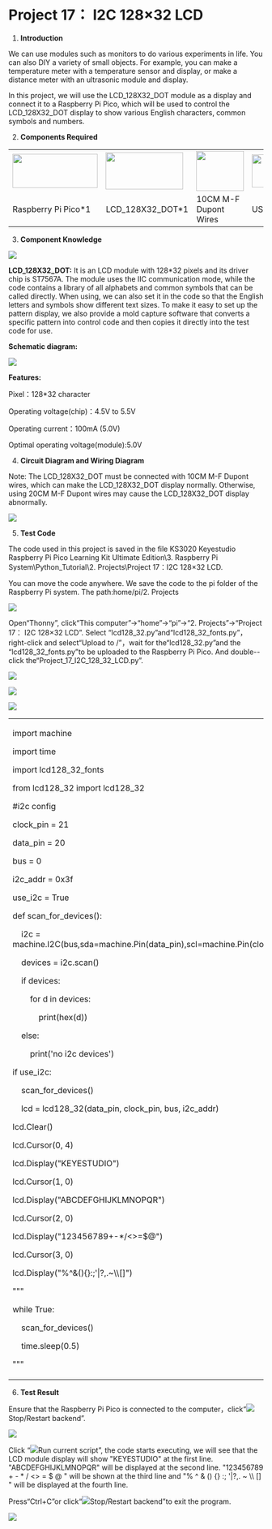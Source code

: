 # Project 17： I2C 128×32 LCD

1.  **Introduction**
    
We can use modules such as monitors to do various experiments in life. You can also DIY a variety of small objects. For example, you can make a temperature meter with a temperature sensor and display, or make a distance meter with an ultrasonic module and display.
    
In this project, we will use the LCD\_128X32\_DOT module as a display and connect it to a Raspberry Pi Pico, which will be used to control the LCD\_128X32\_DOT display to show various English characters, common symbols and numbers.
    
2.  **Components Required**

<table>
<tbody>
<tr class="odd">
<td><img src="https://raw.githubusercontent.com/keyestudio/KS3020-KS3020F-Keyestudio-Raspberry-Pi-Pico-Ultimate-Starter-Kit-Raspberry-Pi/master/media/b1265f71184b5d144248ea3e847a18c9.jpeg" style="width:1.75486in;height:0.69861in" /></td>
<td><img src="https://raw.githubusercontent.com/keyestudio/KS3020-KS3020F-Keyestudio-Raspberry-Pi-Pico-Ultimate-Starter-Kit-Raspberry-Pi/master/media/2c2645e94a00867ac23e8a022f0a631a.png" style="width:1.59236in;height:0.76736in" /></td>
<td><img src="https://raw.githubusercontent.com/keyestudio/KS3020-KS3020F-Keyestudio-Raspberry-Pi-Pico-Ultimate-Starter-Kit-Raspberry-Pi/master/media/bb8cfe198d6a21b2dcaa7965992c76c4.png" style="width:0.97569in;height:0.82431in" /></td>
<td><img src="https://raw.githubusercontent.com/keyestudio/KS3020-KS3020F-Keyestudio-Raspberry-Pi-Pico-Ultimate-Starter-Kit-Raspberry-Pi/master/media/7dcbd02995be3c142b2f97df7f7c03ce.png" style="width:1.275in;height:0.68264in" /></td>
</tr>
<tr class="even">
<td>Raspberry Pi Pico*1</td>
<td>LCD_128X32_DOT*1</td>
<td>10CM M-F Dupont Wires</td>
<td>USB Cable*1</td>
</tr>
</tbody>
</table>

3.  **Component Knowledge**
    
![](/media/2c2645e94a00867ac23e8a022f0a631a.png)

**LCD\_128X32\_DOT:** It is an LCD module with 128\*32 pixels and its driver chip is ST7567A. The module uses the IIC communication mode, while the code contains a library of all alphabets and common symbols that can be called directly. When using, we can also set it in the code so that the English letters and symbols show different text sizes. To make it easy to set up the pattern display, we also provide a mold capture software that converts a specific pattern into control code and then copies it directly into the test code for use.

**Schematic diagram:**

![](/media/5451aed32bc5b7b30fbd5613ad09a65b.png)

**Features:**

Pixel：128\*32 character

Operating voltage(chip)：4.5V to 5.5V

Operating current：100mA (5.0V)

Optimal operating voltage(module):5.0V

4.  **Circuit Diagram and Wiring Diagram**
    
Note: The LCD\_128X32\_DOT must be connected with 10CM M-F Dupont wires, which can make the LCD\_128X32\_DOT display
normally. Otherwise, using 20CM M-F Dupont wires may cause the LCD\_128X32\_DOT display abnormally.  

![](/media/82aae0a70e5628c53d7f81f7730cf79a.png)

5.  **Test Code**

The code used in this project is saved in the file KS3020 Keyestudio Raspberry Pi Pico Learning Kit Ultimate Edition\\3. Raspberry Pi System\\Python\_Tutorial\\2. Projects\\Project 17：I2C 128×32 LCD.

You can move the code anywhere. We save the code to the pi folder of the Raspberry Pi system. The path:home/pi/2. Projects

![](/media/ae27830403a2f741aa9b725e5324c215.png)

Open“Thonny”, click“This computer”→“home”→“pi”→“2. Projects”→“Project 17： I2C 128×32 LCD”. Select “lcd128\_32.py”and“lcd128\_32\_fonts.py”，right-click and select“Upload to /”，wait for the“lcd128\_32.py”and the “lcd128\_32\_fonts.py”to be uploaded to the Raspberry Pi Pico. And double--click the“Project\_17\_I2C\_128\_32\_LCD.py”.

![](/media/cf6da403bb3a70da064a800abfcdf3e8.png)

![](/media/34cb4f230ecef649b2c7282576cff27c.png)

![](/media/d6d36ab4b42ff3bcf4b354c8adabf90e.png)

<table>
<tbody>
<tr class="odd">
<td><p>import machine</p>
<p>import time</p>
<p>import lcd128_32_fonts</p>
<p>from lcd128_32 import lcd128_32</p>
<p>#i2c config</p>
<p>clock_pin = 21</p>
<p>data_pin = 20</p>
<p>bus = 0</p>
<p>i2c_addr = 0x3f</p>
<p>use_i2c = True</p>
<p>def scan_for_devices():</p>
<p>    i2c = machine.I2C(bus,sda=machine.Pin(data_pin),scl=machine.Pin(clock_pin))</p>
<p>    devices = i2c.scan()</p>
<p>    if devices:</p>
<p>        for d in devices:</p>
<p>            print(hex(d))</p>
<p>    else:</p>
<p>        print('no i2c devices')</p>
<p>if use_i2c:</p>
<p>    scan_for_devices()</p>
<p>    lcd = lcd128_32(data_pin, clock_pin, bus, i2c_addr)</p>
<p>lcd.Clear()</p>
<p>lcd.Cursor(0, 4)</p>
<p>lcd.Display("KEYESTUDIO")</p>
<p>lcd.Cursor(1, 0)</p>
<p>lcd.Display("ABCDEFGHIJKLMNOPQR")</p>
<p>lcd.Cursor(2, 0)</p>
<p>lcd.Display("123456789+-*/&lt;&gt;=$@")</p>
<p>lcd.Cursor(3, 0)</p>
<p>lcd.Display("%^&amp;(){}:;'|?,.~\\[]")</p>
<p>"""</p>
<p>while True:</p>
<p>    scan_for_devices()</p>
<p>    time.sleep(0.5)</p>
<p>"""</p></td>
</tr>
</tbody>
</table>

6.  **Test Result**
    
Ensure that the Raspberry Pi Pico is connected to the computer，click“![](/media/ec00367ea605788eab454cd176b94c7b.png)Stop/Restart backend”.

![](/media/e47d31acdd5429afcd63acfb0fd0a039.png)

Click “![](/media/bb4d9305714a178069d277b20e0934b7.png)Run current script”, the code starts executing, we will see that the LCD module display will show "KEYESTUDIO" at the first line. "ABCDEFGHIJKLMNOPQR" will be displayed at the second line. "123456789 + - \* / \<\> = $ @ " will be shown at the third line and "% ^ & () {} :; '|?,. \~ \\\\ \[\] " will be displayed at the fourth line. 

Press“Ctrl+C”or click“![](/media/ec00367ea605788eab454cd176b94c7b.png)Stop/Restart backend”to exit the program.

![](/media/ffc4f1df389a52a9b016f4fae9a7b703.png)

